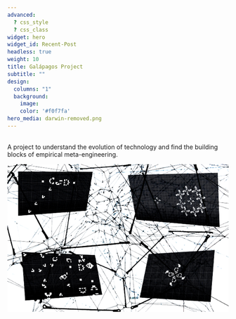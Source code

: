 ```yaml
---
advanced:
  ? css_style
  ? css_class
widget: hero
widget_id: Recent-Post
headless: true
weight: 10
title: Galápagos Project
subtitle: ""
design:
  columns: "1"
  background:
    image: 
    color: '#f0f7fa'
hero_media: darwin-removed.png
---
```

<br />
A project to understand the evolution of technology and find the building blocks of empirical meta-engineering.

![nn-gol](/images/game-of-life-neural-networks-contrast-removeb.png)
